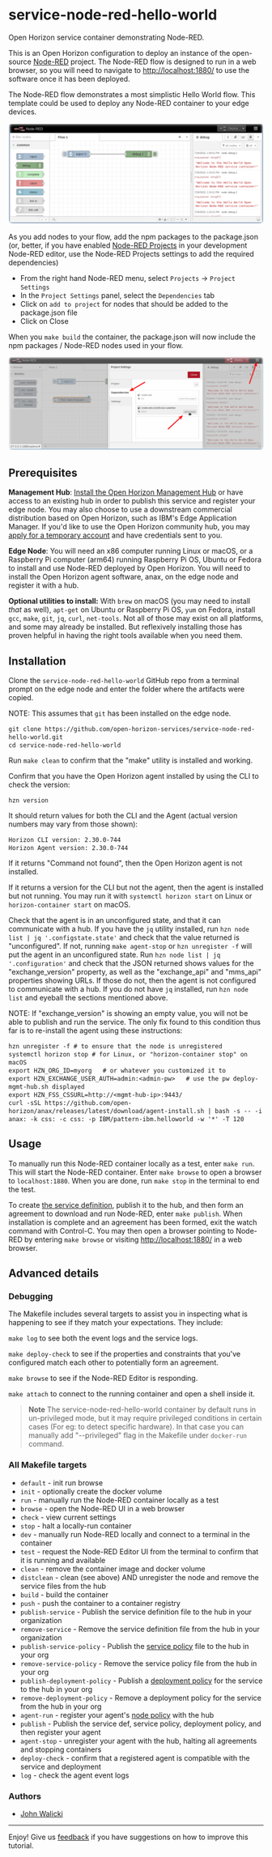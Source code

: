 # service-node-red-hello-world

Open Horizon service container demonstrating Node-RED.

This is an Open Horizon configuration to deploy an instance of the open-source [Node-RED](https://nodered.org) project. The Node-RED flow is designed to run in a web browser, so you will need to navigate to <http://localhost:1880/> to use the software once it has been deployed.

The Node-RED flow demonstrates a most simplistic Hello World flow.  This template could be used to deploy any Node-RED container to your edge devices.

![Node-RED flow Hello World](./Node-RED-helloworld-flow.png)

As you add nodes to your flow, add the npm packages to the package.json (or, better, if you have enabled [Node-RED Projects](https://nodered.org/docs/user-guide/projects/) in your development Node-RED editor, use the Node-RED Projects settings to add the required dependencies)

- From the right hand Node-RED menu, select `Projects` -> `Project Settings`
- In the `Project Settings` panel, select the `Dependencies` tab
- Click on `add to project` for nodes that should be added to the package.json file
- Click on Close

When you `make build` the container, the package.json will now include the npm packages / Node-RED nodes used in your flow.

![Node-RED Projects dependencies](./Node-RED-Project-Dependencies.png)

## Prerequisites

**Management Hub**: [Install the Open Horizon Management Hub](https://open-horizon.github.io/quick-start) or have access to an existing hub in order to publish this service and register your edge node.  You may also choose to use a downstream commercial distribution based on Open Horizon, such as IBM's Edge Application Manager.  If you'd like to use the Open Horizon community hub, you may [apply for a temporary account](https://wiki.lfedge.org/display/LE/Open+Horizon+Management+Hub+Developer+Instance) and have credentials sent to you.

**Edge Node**: You will need an x86 computer running Linux or macOS, or a Raspberry Pi computer (arm64) running Raspberry Pi OS, Ubuntu or Fedora to install and use Node-RED deployed by Open Horizon.  You will need to install the Open Horizon agent software, anax, on the edge node and register it with a hub.

**Optional utilities to install:**  With `brew` on macOS (you may need to install _that_ as well), `apt-get` on Ubuntu or Raspberry Pi OS, `yum` on Fedora, install `gcc`, `make`, `git`, `jq`, `curl`, `net-tools`.  Not all of those may exist on all platforms, and some may already be installed.  But reflexively installing those has proven helpful in having the right tools available when you need them.

## Installation

Clone the `service-node-red-hello-world` GitHub repo from a terminal prompt on the edge node and enter the folder where the artifacts were copied.

  NOTE: This assumes that `git` has been installed on the edge node.

  ``` shell
  git clone https://github.com/open-horizon-services/service-node-red-hello-world.git
  cd service-node-red-hello-world
  ```

Run `make clean` to confirm that the "make" utility is installed and working.

Confirm that you have the Open Horizon agent installed by using the CLI to check the version:

  ``` shell
  hzn version
  ```

  It should return values for both the CLI and the Agent (actual version numbers may vary from those shown):

  ``` text
  Horizon CLI version: 2.30.0-744
  Horizon Agent version: 2.30.0-744
  ```

  If it returns "Command not found", then the Open Horizon agent is not installed.

  If it returns a version for the CLI but not the agent, then the agent is installed but not running.  You may run it with `systemctl horizon start` on Linux or `horizon-container start` on macOS.

Check that the agent is in an unconfigured state, and that it can communicate with a hub.  If you have the `jq` utility installed, run `hzn node list | jq '.configstate.state'` and check that the value returned is "unconfigured".  If not, running `make agent-stop` or `hzn unregister -f` will put the agent in an unconfigured state.  Run `hzn node list | jq '.configuration'` and check that the JSON returned shows values for the "exchange_version" property, as well as the "exchange_api" and "mms_api" properties showing URLs.  If those do not, then the agent is not configured to communicate with a hub.  If you do not have `jq` installed, run `hzn node list` and eyeball the sections mentioned above.

NOTE: If "exchange_version" is showing an empty value, you will not be able to publish and run the service.  The only fix found to this condition thus far is to re-install the agent using these instructions:

``` shell
hzn unregister -f # to ensure that the node is unregistered
systemctl horizon stop # for Linux, or "horizon-container stop" on macOS
export HZN_ORG_ID=myorg   # or whatever you customized it to
export HZN_EXCHANGE_USER_AUTH=admin:<admin-pw>   # use the pw deploy-mgmt-hub.sh displayed
export HZN_FSS_CSSURL=http://<mgmt-hub-ip>:9443/
curl -sSL https://github.com/open-horizon/anax/releases/latest/download/agent-install.sh | bash -s -- -i anax: -k css: -c css: -p IBM/pattern-ibm.helloworld -w '*' -T 120
```

## Usage

To manually run this Node-RED container locally as a test, enter `make run`.  This will start the Node-RED container. Enter `make browse` to open a browser to `localhost:1880`.  When you are done, run `make stop` in the terminal to end the test.

To create [the service definition](https://github.com/open-horizon/examples/blob/master/edge/services/helloworld/CreateService.md#build-publish-your-hw), publish it to the hub, and then form an agreement to download and run Node-RED, enter `make publish`.  When installation is complete and an agreement has been formed, exit the watch command with Control-C.  You may then open a browser pointing to Node-RED by entering `make browse` or visiting [http://localhost:1880/](http://localhost:1880/) in a web browser.

## Advanced details

### Debugging

The Makefile includes several targets to assist you in inspecting what is happening to see if they match your expectations.  They include:

`make log` to see both the event logs and the service logs.

`make deploy-check` to see if the properties and constraints that you've configured match each other to potentially form an agreement.

`make browse` to see if the Node-RED Editor is responding.

`make attach` to connect to the running container and open a shell inside it.

> **Note** The service-node-red-hello-world container by default runs in un-privileged mode, but it may require privileged conditions in certain cases (For eg: to detect specific hardware). In that case you can manually add "--privileged" flag in the Makefile under `docker-run` command.

### All Makefile targets

* `default` - init run browse
* `init` - optionally create the docker volume
* `run` - manually run the Node-RED container locally as a test
* `browse` - open the Node-RED UI in a web browser
* `check` - view current settings
* `stop` - halt a locally-run container
* `dev` - manually run Node-RED locally and connect to a terminal in the container
* `test` - request the Node-RED Editor UI from the terminal to confirm that it is running and available
* `clean` - remove the container image and docker volume
* `distclean` - clean (see above) AND unregister the node and remove the service files from the hub
* `build` - build the container
* `push` - push the container to a container registry
* `publish-service` - Publish the service definition file to the hub in your organization
* `remove-service` - Remove the service definition file from the hub in your organization
* `publish-service-policy` - Publish the [service policy](https://github.com/open-horizon/examples/blob/master/edge/services/helloworld/PolicyRegister.md#service-policy) file to the hub in your org
* `remove-service-policy` - Remove the service policy file from the hub in your org
* `publish-deployment-policy` - Publish a [deployment policy](https://github.com/open-horizon/examples/blob/master/edge/services/helloworld/PolicyRegister.md#deployment-policy) for the service to the hub in your org
* `remove-deployment-policy` - Remove a deployment policy for the service from the hub in your org
* `agent-run` - register your agent's [node policy](https://github.com/open-horizon/examples/blob/master/edge/services/helloworld/PolicyRegister.md#node-policy) with the hub
* `publish` - Publish the service def, service policy, deployment policy, and then register your agent
* `agent-stop` - unregister your agent with the hub, halting all agreements and stopping containers
* `deploy-check` - confirm that a registered agent is compatible with the service and deployment
* `log` - check the agent event logs

### Authors

* [John Walicki](https://github.com/johnwalicki)

___

Enjoy!  Give us [feedback](https://github.com/open-horizon-services/service-node-red-hello-world/issues) if you have suggestions on how to improve this tutorial.
